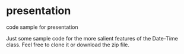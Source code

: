 # presentation
code sample for presentation

Just some sample code for the more salient features of the Date-Time class. Feel free to clone it or download the zip file. 

